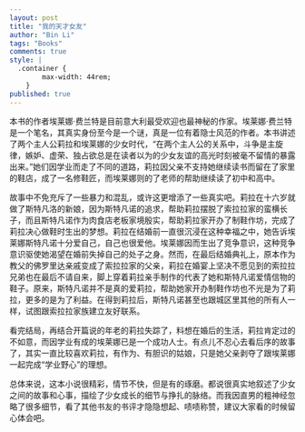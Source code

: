 ```yaml
---
layout: post
title: "我的天才女友"
author: "Bin Li"
tags: "Books"
comments: true
style: |
  .container {
        max-width: 44rem;
    } 
published: true
---
```


本书的作者埃莱娜·费兰特是目前意大利最受欢迎也最神秘的作家。埃莱娜·费兰特是一个笔名，其真实身份至今是一个谜，真是一位有着隐士风范的作者。本书讲述了两个主人公莉拉和埃莱娜的少女时代，“在两个主人公的关系中，斗争是主旋律，嫉妒、虚荣、独占欲总是在读者以为的少女友谊的高光时刻被毫不留情的暴露出来。”她们因学业而走了不同的道路，莉拉因父亲不支持她继续读书而留在了家里的鞋店，成了一名修鞋匠，而埃莱娜则的了老师的帮助继续读了初中和高中。
<!--more-->
故事中不免充斥了一些暴力和混乱，或许这更增添了一些真实吧。莉拉在十六岁就做了斯特凡洛的新娘，因为斯特凡诺的追求，帮助莉拉摆脱了索拉拉家的蛮横长子，而且斯特凡诺作为肉食店老板家境殷实，帮助莉拉家开办了制鞋作坊，完成了莉拉决心做鞋时生出的梦想。莉拉在结婚前一直很沉浸在这种幸福之中，她告诉埃莱娜斯特凡诺十分爱自己，自己也很爱他。埃莱娜因而生出了竞争意识，这种竞争意识驱使她渴望在婚前失掉自己的处子之身。然而，在最后结婚典礼上，原本作为教父的佛罗里达亲戚变成了索拉拉家的父亲，莉拉在婚宴上坚决不愿见到的索拉拉兄弟也在最后不请自来，脚上穿着莉拉亲手制作的代表了她和斯特凡诺爱情信物的鞋子。原来，斯特凡诺并不是真的爱莉拉，帮助她家开办制鞋作坊也不光是为了莉拉，更多的是为了利益。在得到莉拉后，斯特凡诺甚至也跟城区里其他的所有人一样，试图跟索拉拉家族建立友好联系。

看完结局，再结合开篇说的年老的莉拉失踪了，料想在婚后的生活，莉拉肯定过的不如意，而因学业有成的埃莱娜已是一个成功人士。有点儿不忍心去看后序的故事了，其实一直比较喜欢莉拉，有作为、有胆识的姑娘，只是她父亲剥夺了跟埃莱娜一起完成“学业野心”的理想。

总体来说，这本小说很精彩，情节不快，但是有的琢磨。都说很真实地叙述了少女之间的故事和心事，描绘了少女成长的细节与挣扎的脉络。而我因直男的粗神经忽略了很多细节，看了其他书友的书评才隐隐想起、啧啧称赞，建议大家看的时候留心体会吧。


